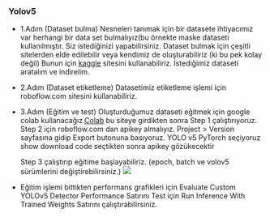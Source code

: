 ### Yolov5

- 1.Adım (Dataset bulma)
	Nesneleri tanımak için bir datasete ihtiyacımız var herhangi bir data set bulmalıyız(bu örnekte maske dataseti kullanılmıştır. Siz istediğinizi yapabilirsiniz.
	Dataset bulmak için çeşitli sitelerden elde edilebilir veya kendimiz de oluşturabiliriz (ki bu pek kolay değil)
	Bunun için [kaggle](https://www.kaggle.com/) sitesini kullanabiliriz. İstediğimiz dataseti aratalım ve indirelim.
	
- 2.Adım (Dataset etiketleme)
	Datasetimiz etiketleme işlemi için roboflow.com sitesini kullanabiliriz.
	
- 3.Adım (Eğitim ve test)
	Oluşturduğumuz dataseti eğitmek için google colab kullanacağız.[Colab](https://colab.research.google.com/github/roboflow-ai/yolov5-custom-training-tutorial/blob/main/yolov5-custom-training.ipynb)
	bu siteye girdikten sonra Step 1 çalıştırıyoruz.
	Step 2 için roboflow.com dan apikey almalıyız.
	Project > Version sayfasına gidip Export butonuna basıyoruz.
	YOLO v5 PyTorch seçiyoruz show download code seçtikten sonra apikey gözükecektir
	
	Step 3 çalıştırıp eğitime başlayabiliriz. (epoch, batch ve volov5 sürümlerini değiştirebilirsiniz.)
	![](https://raw.githubusercontent.com/lBLEDAl/Notlar/main/Resimler/masked-unmasked/3.png?token=GHSAT0AAAAAAB4TH2PLXZ2QNSDNVBD4V3OIY5CES5A)
- Eğitim işlemi bittikten performans grafikleri için Evaluate Custom YOLOv5 Detector Performance Satırını
	Test için Run Inference With Trained Weights Satırını çalıştırabilirsiniz.